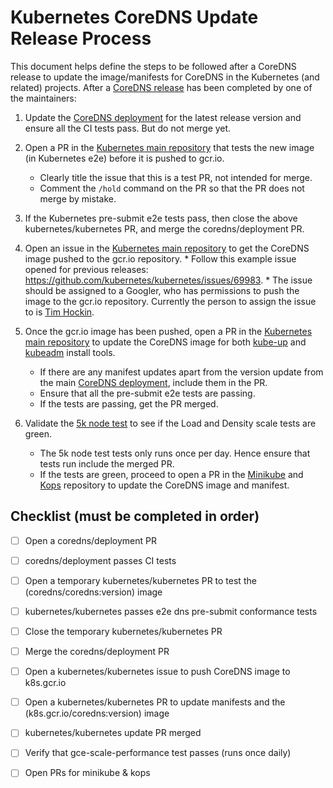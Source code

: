 # Kubernetes CoreDNS Update Release Process

This document helps define the steps to be followed after a CoreDNS release to update the image/manifests for CoreDNS in the Kubernetes (and related) projects.
After a [CoreDNS release](https://github.com/coredns/release) has been completed by one of the maintainers:


1. Update the [CoreDNS deployment](https://github.com/coredns/deployment/blob/master/kubernetes/coredns.yaml.sed) for the latest release version and ensure all the CI tests pass.
But do not merge yet.

2. Open a PR in the [Kubernetes main repository](https://github.com/kubernetes/kubernetes) that tests the new image (in Kubernetes e2e) before it is pushed to gcr.io. 
      * Clearly title the issue that this is a test PR, not intended for merge.
      * Comment the `/hold` command on the PR so that the PR does not merge by mistake.

3. If the Kubernetes pre-submit e2e tests pass, then close the above kubernetes/kubernetes PR, and merge the coredns/deployment PR.

4. Open an issue in the [Kubernetes main repository](https://github.com/kubernetes/kubernetes) to get the CoreDNS image pushed to the gcr.io repository. 
       * Follow this example issue opened for previous releases: https://github.com/kubernetes/kubernetes/issues/69983. 
       * The issue should be assigned to a Googler, who has permissions to push the image to the gcr.io repository. 
         Currently the person to assign the issue to is [Tim Hockin](https://github.com/thockin).

5. Once the gcr.io image has been pushed, open a PR in the [Kubernetes main repository](https://github.com/kubernetes/kubernetes) to update the CoreDNS image 
for both [kube-up](https://github.com/kubernetes/kubernetes/tree/master/cluster/addons/dns/coredns) and [kubeadm](https://github.com/kubernetes/kubernetes/blob/master/cmd/kubeadm/app/constants/constants.go#L309) install tools.
    * If there are any manifest updates apart from the version update from the main [CoreDNS deployment](https://github.com/coredns/deployment/blob/master/kubernetes/coredns.yaml.sed), include them in the PR. 
    * Ensure that all the pre-submit e2e tests are passing. 
    * If the tests are passing, get the PR merged.


6. Validate the [5k node test](https://k8s-testgrid.appspot.com/sig-scalability-gce#gce-scale-performance) to see if the Load and Density scale tests are green. 
    * The 5k node test tests only runs once per day. Hence ensure that tests run include the merged PR. 
    * If the tests are green, proceed to open a PR in the [Minikube](https://github.com/kubernetes/minikube) and [Kops](https://github.com/kubernetes/kops) repository to update the CoreDNS image and manifest.



## Checklist (must be completed in order)

- [ ] Open a coredns/deployment PR
- [ ] coredns/deployment passes CI tests
- [ ] Open a temporary kubernetes/kubernetes PR to test the (coredns/coredns:version) image
- [ ] kubernetes/kubernetes passes e2e dns pre-submit conformance tests
- [ ] Close the temporary kubernetes/kubernetes PR
- [ ] Merge the coredns/deployment PR
- [ ] Open a kubernetes/kubernetes issue to push CoreDNS image to k8s.gcr.io
- [ ] Open a kubernetes/kubernetes PR to update manifests and the (k8s.gcr.io/coredns:version) image
- [ ] kubernetes/kubernetes update PR merged
- [ ] Verify that gce-scale-performance test passes (runs once daily)
- [ ] Open PRs for minikube & kops



